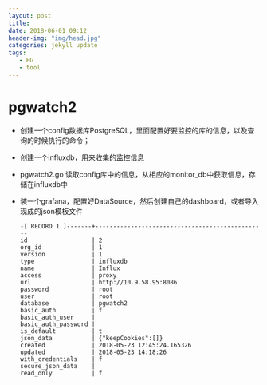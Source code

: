 ```yaml
---
layout: post
title: 
date: 2018-06-01 09:12
header-img: "img/head.jpg"
categories: jekyll update
tags:
   - PG
   - tool
---
```


# pgwatch2

+ 创建一个config数据库PostgreSQL，里面配置好要监控的库的信息，以及查询的时候执行的命令；

+ 创建一个influxdb，用来收集的监控信息

+ pgwatch2.go 读取config库中的信息，从相应的monitor_db中获取信息，存储在influxdb中

+ 装一个grafana，配置好DataSource，然后创建自己的dashboard，或者导入现成的json模板文件

  ```
  -[ RECORD 1 ]-------+------------------------------------------------
  id                  | 2
  org_id              | 1
  version             | 1
  type                | influxdb
  name                | Influx
  access              | proxy
  url                 | http://10.9.58.95:8086
  password            | root
  user                | root
  database            | pgwatch2
  basic_auth          | f
  basic_auth_user     |
  basic_auth_password |
  is_default          | t
  json_data           | {"keepCookies":[]}
  created             | 2018-05-23 12:45:24.165326
  updated             | 2018-05-23 14:18:26
  with_credentials    | f
  secure_json_data    |
  read_only           | f
  ```

  ​